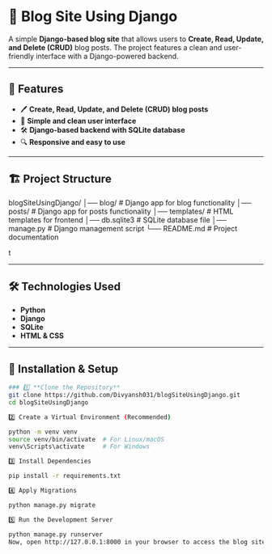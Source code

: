 # 📝 Blog Site Using Django

A simple **Django-based blog site** that allows users to **Create, Read, Update, and Delete (CRUD)** blog posts. The project features a clean and user-friendly interface with a Django-powered backend.

---

## 🚀 Features

- 🖊 **Create, Read, Update, and Delete (CRUD) blog posts**
- 🎨 **Simple and clean user interface**
- 🛠️ **Django-based backend with SQLite database**
- 🔍 **Responsive and easy to use**

---

## 🏗️ Project Structure

blogSiteUsingDjango/ │── blog/ # Django app for blog functionality │── posts/ # Django app for posts functionality │── templates/ # HTML templates for frontend │── db.sqlite3 # SQLite database file │── manage.py # Django management script └── README.md # Project documentation

t

---

## 🛠️ Technologies Used

- **Python**
- **Django**
- **SQLite**
- **HTML & CSS**

---

## 🔧 Installation & Setup

```bash
### 1️⃣ **Clone the Repository**
git clone https://github.com/Divyansh031/blogSiteUsingDjango.git
cd blogSiteUsingDjango

2️⃣ Create a Virtual Environment (Recommended)

python -m venv venv
source venv/bin/activate  # For Linux/macOS
venv\Scripts\activate     # For Windows

3️⃣ Install Dependencies

pip install -r requirements.txt

4️⃣ Apply Migrations

python manage.py migrate

5️⃣ Run the Development Server

python manage.py runserver
Now, open http://127.0.0.1:8000 in your browser to access the blog site
